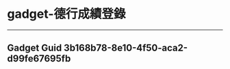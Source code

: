 gadget-德行成績登錄
==========================




----------

Gadget Guid 3b168b78-8e10-4f50-aca2-d99fe67695fb
-------
